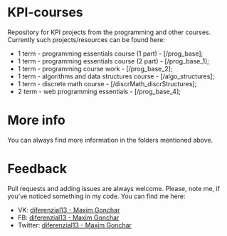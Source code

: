 # KPI-courses
Repository for KPI projects from the programming and other courses.
Currently such projects/resources can be found here:
- 1 term - programming essentials course (1 part) - [/prog_base];
- 1 term - programming essentials course (2 part) - [/prog_base_1];
- 1 term - programming course work - [/prog_base_2];
- 1 term - algorithms and data structures course - [/algo_structures];
- 1 term - discrete math course - [/discrMath_discrStructures];
- 2 term - web programming essentials - [/prog_base_4];

# More info
You can always find more information in the folders mentioned above.

# Feedback
Pull requests and adding issues are always welcome.
Please, note me, if you've noticed something in my code.
You can find me here:
- VK: [diferenzial13 - Maxim Gonchar](https://www.vk.com/diferenzial13)
- FB: [diferenzial13 - Maxim Gonchar](https://www.facebook.com/diferenzial13)
- Twitter: [diferenzial13 - Maxim Gonchar](https://www.twitter.com/diferenzial13)
